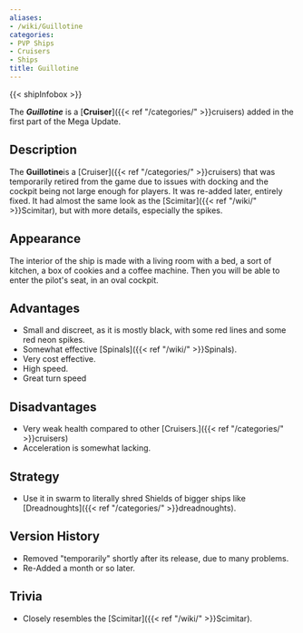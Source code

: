 ```yaml
---
aliases:
- /wiki/Guillotine
categories:
- PVP Ships
- Cruisers
- Ships
title: Guillotine
---  
```


{{< shipInfobox >}} 

The **_Guillotine_** is a [**Cruiser**]({{< ref "/categories/" >}}cruisers) added in the first part of the Mega Update.

## Description

The **Guillotine**is a [Cruiser]({{< ref "/categories/" >}}cruisers) that was temporarily retired from the game due to issues with docking and the cockpit being not large enough for players. It was re-added later, entirely fixed. It had almost the same look as the [Scimitar]({{< ref "/wiki/" >}}Scimitar), but with more details, especially the spikes.

## Appearance

The interior of the ship is made with a living room with a bed, a sort of kitchen, a box of cookies and a coffee machine. Then you will be able to enter the pilot's seat, in an oval cockpit.

## Advantages

- Small and discreet, as it is mostly black, with some red lines and some red neon spikes.
- Somewhat effective [Spinals]({{< ref "/wiki/" >}}Spinals).
- Very cost effective.
- High speed.
- Great turn speed

## Disadvantages

- Very weak health compared to other [Cruisers.]({{< ref "/categories/" >}}cruisers)
- Acceleration is somewhat lacking.

## Strategy

- Use it in swarm to literally shred Shields of bigger ships like [Dreadnoughts]({{< ref "/categories/" >}}dreadnoughts).

## Version History 

- Removed "temporarily" shortly after its release, due to many problems.
- Re-Added a month or so later.

## Trivia

- Closely resembles the [Scimitar]({{< ref "/wiki/" >}}Scimitar).